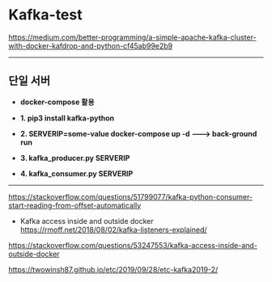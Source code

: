 # Kafka-test

https://medium.com/better-programming/a-simple-apache-kafka-cluster-with-docker-kafdrop-and-python-cf45ab99e2b9

- - -

## 단일 서버
* **docker-compose 활용**
* **1. pip3 install kafka-python**
* **2. SERVERIP=some-value docker-compose up -d ---> back-ground run**

* **3. kafka_producer.py SERVERIP**
* **4. kafka_consumer.py SERVERIP**
 - - -
 https://stackoverflow.com/questions/51799077/kafka-python-consumer-start-reading-from-offset-automatically

* Kafka access inside and outside docker
 https://rmoff.net/2018/08/02/kafka-listeners-explained/

 https://stackoverflow.com/questions/53247553/kafka-access-inside-and-outside-docker

 https://twowinsh87.github.io/etc/2019/09/28/etc-kafka2019-2/